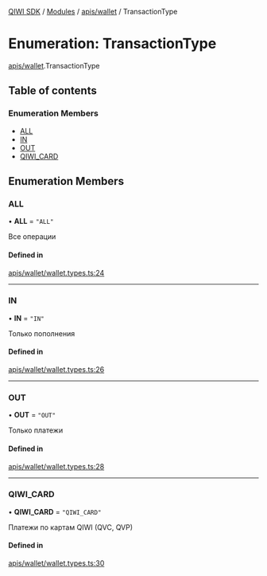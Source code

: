 [QIWI SDK](../README.md) / [Modules](../modules.md) / [apis/wallet](../modules/apis_wallet.md) / TransactionType

# Enumeration: TransactionType

[apis/wallet](../modules/apis_wallet.md).TransactionType

## Table of contents

### Enumeration Members

- [ALL](apis_wallet.TransactionType.md#all)
- [IN](apis_wallet.TransactionType.md#in)
- [OUT](apis_wallet.TransactionType.md#out)
- [QIWI\_CARD](apis_wallet.TransactionType.md#qiwi_card)

## Enumeration Members

### ALL

• **ALL** = ``"ALL"``

Все операции

#### Defined in

[apis/wallet/wallet.types.ts:24](https://github.com/AlexXanderGrib/node-qiwi-sdk/blob/501d75e/src/apis/wallet/wallet.types.ts#L24)

___

### IN

• **IN** = ``"IN"``

Только пополнения

#### Defined in

[apis/wallet/wallet.types.ts:26](https://github.com/AlexXanderGrib/node-qiwi-sdk/blob/501d75e/src/apis/wallet/wallet.types.ts#L26)

___

### OUT

• **OUT** = ``"OUT"``

Только платежи

#### Defined in

[apis/wallet/wallet.types.ts:28](https://github.com/AlexXanderGrib/node-qiwi-sdk/blob/501d75e/src/apis/wallet/wallet.types.ts#L28)

___

### QIWI\_CARD

• **QIWI\_CARD** = ``"QIWI_CARD"``

Платежи по картам QIWI (QVC, QVP)

#### Defined in

[apis/wallet/wallet.types.ts:30](https://github.com/AlexXanderGrib/node-qiwi-sdk/blob/501d75e/src/apis/wallet/wallet.types.ts#L30)
